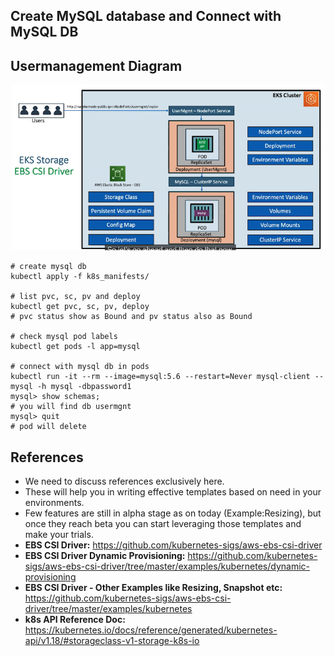 ## Create MySQL database and Connect with MySQL DB

## Usermanagement Diagram
![Test Image1](https://github.com/vishnutheja88/udemy_aws/blob/mac_air/06_EKS_EBS_CSI_Drivers/03_MySQL_DB_UserManagement/ebs_csi_driver.png)

```
# create mysql db
kubectl apply -f k8s_manifests/

# list pvc, sc, pv and deploy
kubectl get pvc, sc, pv, deploy
# pvc status show as Bound and pv status also as Bound

# check mysql pod labels
kubectl get pods -l app=mysql

# connect with mysql db in pods
kubectl run -it --rm --image=mysql:5.6 --restart=Never mysql-client -- mysql -h mysql -dbpassword1
mysql> show schemas;
# you will find db usermgnt
mysql> quit
# pod will delete 
```

## References
- We need to discuss references exclusively here. 
- These will help you in writing effective templates based on need in your environments. 
- Few features are still in alpha stage as on today (Example:Resizing), but once they reach beta you can start leveraging those templates and make your trials. 
- **EBS CSI Driver:** https://github.com/kubernetes-sigs/aws-ebs-csi-driver
- **EBS CSI Driver Dynamic Provisioning:**  https://github.com/kubernetes-sigs/aws-ebs-csi-driver/tree/master/examples/kubernetes/dynamic-provisioning
- **EBS CSI Driver - Other Examples like Resizing, Snapshot etc:** https://github.com/kubernetes-sigs/aws-ebs-csi-driver/tree/master/examples/kubernetes
- **k8s API Reference Doc:** https://kubernetes.io/docs/reference/generated/kubernetes-api/v1.18/#storageclass-v1-storage-k8s-io